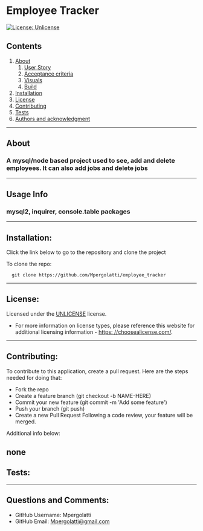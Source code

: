 
    
# Employee Tracker

[![License: Unlicense](https://img.shields.io/badge/license-Unlicense-blue.svg)](http://unlicense.org/)

## Contents
  1. [About](#about)
      1. [User Story](#user%20story)
      2. [Acceptance criteria](#acceptance%20criteria)
      3. [Visuals](#visuals)
      4. [Build](#build)
  2. [Installation](#installation)
  3. [License](#license)
  4. [Contributing](#contributing)
  5. [Tests](#tests)
  6. [Authors and acknowledgment](#authors%20and%20acknowledgment)
---
## About
 ### A mysql/node based project used to see, add and delete employees. It can also add jobs and delete jobs
---
## Usage Info
  ### mysql2, inquirer, console.table packages
---
## Installation:
  Click the link below to go to the repository and clone the project

  To clone the repo:
  
      git clone https://github.com/Mpergolatti/employee_tracker
  
---
## License:

  Licensed under the [UNLICENSE](http://unlicense.org/) license.

  * For more information on license types, please reference this website
  for additional licensing information - [https: //choosealicense.com/](https://choosealicense.com/).
---
## Contributing:
  
  To contribute to this application, create a pull request.
  Here are the steps needed for doing that:
  - Fork the repo
  - Create a feature branch (git checkout -b NAME-HERE)
  - Commit your new feature (git commit -m 'Add some feature')
  - Push your branch (git push)
  - Create a new Pull Request
  Following a code review, your feature will be merged.

  Additional info below:

  none
---
## Tests:
  
  
---
## Questions and Comments:
* GitHub Username: Mpergolatti
* GitHub Email: Mpergolatti@gmail.com
